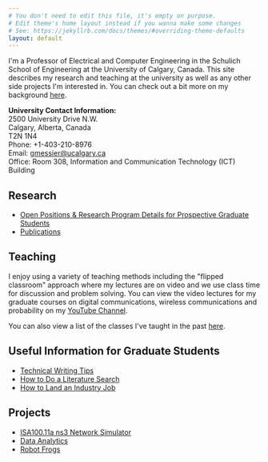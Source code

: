 ```yaml
---
# You don't need to edit this file, it's empty on purpose.
# Edit theme's home layout instead if you wanna make some changes
# See: https://jekyllrb.com/docs/themes/#overriding-theme-defaults
layout: default
---
```


I'm a Professor of Electrical and Computer Engineering in the Schulich School of Engineering at the University of Calgary, Canada.  This site describes my research and teaching at the university as well as any other side projects I'm interested in.  You can check out a bit more on my background [here](pages/background).

**University Contact Information:**<br>
2500 University Drive N.W.<br>
Calgary, Alberta, Canada<br>
T2N 1N4<br>
Phone: +1-403-210-8976<br>
Email: gmessier@ucalgary.ca<br>
Office: Room 308, Information and Communication Technology (ICT) Building<br>

## Research

* [Open Positions & Research Program Details for Prospective Graduate Students](pages/research-program)
* [Publications](pages/pubs)

## Teaching

I enjoy using a variety of teaching methods including the "flipped classroom" approach where my lectures are on video and we use class time for discussion and problem solving.  You can view the video lectures for my graduate courses on digital communications, wireless communications and probability on my [YouTube Channel](https://www.youtube.com/channel/UC9lbQ5Kkad4yI338WcdQ1SQ).

You can also view a list of the classes I've taught in the past [here](pages/teaching).

## Useful Information for Graduate Students

* [Technical Writing Tips](pages/writing)
* [How to Do a Literature Search](pages/litsearch)
* [How to Land an Industry Job](pages/jobsearch)


## Projects

* [ISA100.11a ns3 Network Simulator](pages/isa100)
* [Data Analytics](pages/data)
* [Robot Frogs](pages/frogs)

